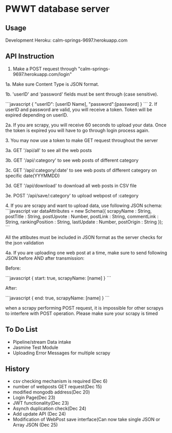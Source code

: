 # PWWT database server

## Usage
Development Heroku: calm-springs-9697.herokuapp.com

## API Instruction
1. Make a POST request through "calm-springs-9697.herokuapp.com/login"
<p>1a. Make sure Content Type is JSON format.</p>
<p>1b. 'userID' and 'password' fields must be sent through (case sensitive).</p>
```javascript
{
     "userID": [userID Name], 
     "password":[password]
}
```
2. If userID and password are valid, you will receive a token. Token will be expired depending on userID.
<p>2a. If you are scrapy, you will receive 60 seconds to upload your data. Once the token is expired you will have to go through login process again.</p>
3. You may now use a token to make GET request throughout the server
<p>3a. GET '/api/all' to see all the web posts</p>
<p>3b. GET '/api/:category' to see web posts of different category</p>
<p>3c. GET '/api/:category/:date' to see web posts of different category on specific date(YYYMMDD)</p>
<p>3d. GET '/api/download' to download all web posts in CSV file</p>
<p>3e. POST '/api/save/:category' to upload webpost of :category</p>
4. If you are scrapy and want to upload data, use following JSON schema:
```javascript
var dataAttributes = new Schema({
        scrapyName : String,
		postTitle : String,
		postUpvote : Number,
		postLink : String,
		commentLink : String,
		rankingPosition : String,
		lastUpdate : Number,
		postOrigin : String
});
```
<p>All the attibutes must be included in JSON format as the server checks for the json validation</p>
<p>4a. If you are uploading one web post at a time, make sure to send following JSON before AND after transmission:</p>
<p>Before:</p>
```javascript
{
    start: true,
    scrapyName: [name]
}
```
<p>After:</p>
```javascript
{
    end: true,
    scrapyName: [name]
}
```
<p>when a scrapy performing POST request, it is impossible for other scrapys to interfere with POST operation. Please make sure your scrapy is timed</p>

## To Do List

<ul>
<li>Pipeline/stream Data intake</li>
<li>Jasmine Test Module</li>
<li>Uploading Error Messages for multiple scrapy</li>
</ul>

## History

<ul>
<li>csv checking mechanism is required (Dec 6)</li>
<li>number of webposts GET request(Dec 15)</li>
<li>modified mongodb address(Dec 20)</li>
<li>Login Page(Dec 23)</li>
<li>JWT functionality(Dec 23)</li>
<li>Asynch duplication check(Dec 24)</li>
<li>Add update API (Dec 24)</li>
<li>Modification of WebPost save interface(Can now take single JSON or Array JSON (Dec 25)</li>
</ul>


